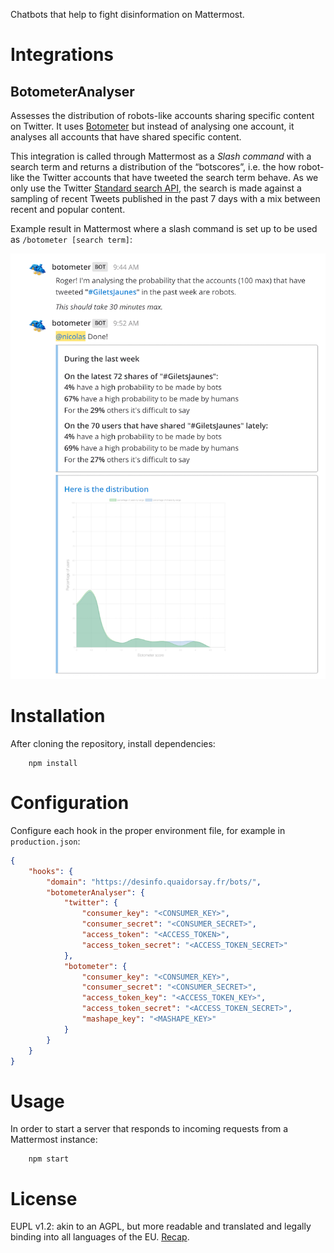 Chatbots that help to fight disinformation on Mattermost.

# Integrations

## BotometerAnalyser

Assesses the distribution of robots-like accounts sharing specific content on Twitter. It uses [Botometer](https://botometer.iuni.iu.edu) but instead of analysing one account, it analyses all accounts that have shared specific content.

This integration is called through Mattermost as a _Slash command_ with a search term and returns a distribution of the “botscores”, i.e. the how robot-like the Twitter accounts that have tweeted the search term behave.
As we only use the Twitter [Standard search API](https://developer.twitter.com/en/docs/tweets/search/api-reference/get-search-tweets.html), the search is made against a sampling of recent Tweets published in the past 7 days with a mix between recent and popular content.

Example result in Mattermost where a slash command is set up to be used as `/botometer [search term]`:

![Results for #GiletsJaunes](Result%20example.png?raw=true)

# Installation

After cloning the repository, install dependencies:

```
    npm install
```

# Configuration

Configure each hook in the proper environment file, for example in `production.json`:

```json
{
    "hooks": {
        "domain": "https://desinfo.quaidorsay.fr/bots/",
        "botometerAnalyser": {
            "twitter": {
                "consumer_key": "<CONSUMER_KEY>",
                "consumer_secret": "<CONSUMER_SECRET>",
                "access_token": "<ACCESS_TOKEN>",
                "access_token_secret": "<ACCESS_TOKEN_SECRET>"
            },
            "botometer": {
                "consumer_key": "<CONSUMER_KEY>",
                "consumer_secret": "<CONSUMER_SECRET>",
                "access_token_key": "<ACCESS_TOKEN_KEY>",
                "access_token_secret": "<ACCESS_TOKEN_SECRET>",
                "mashape_key": "<MASHAPE_KEY>"
            }
        }
    }
}
```

# Usage

In order to start a server that responds to incoming requests from a Mattermost instance:

```
    npm start
```

# License

EUPL v1.2: akin to an AGPL, but more readable and translated and legally binding into all languages of the EU. [Recap](https://choosealicense.com/licenses/eupl-1.2/).
